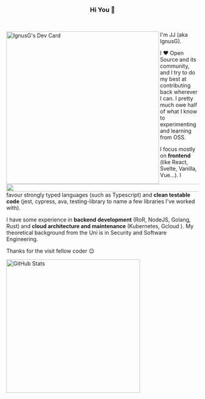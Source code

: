<div>
  <h3 align="center">Hi You 👋</h3>
  <br />
  <a href="https://app.daily.dev/IgnusG">
    <p>
      <!-- If you like reading dev news and find this card cool, here's a link that tells you more :) https://changelog.daily.dev/devcard-201281 -->
      <img align="left" src="https://api.daily.dev/devcards/4a221d409db840ed9618499dbb540e11.png?r=wfb" width="400" alt="IgnusG's Dev Card" />
    </p>
  </a>
</div>

<!-- Just a blank png as an aligned spacer for mobile screens -->
<a href="#"><img align="left" height="20" width="10000" src="https://upload.wikimedia.org/wikipedia/commons/4/48/BLANK_ICON.png" /></a>

I'm JJ (aka IgnusG). <!-- Hello there sneaky source code viewer, enjoy the stay ;) --> 

I ❤ Open Source and its community, and I try to do my best at contributing back wherever I can. I pretty much owe half of what I know to experimenting and learning from OSS.

I focus mostly on <strong>frontend</strong> (like React, Svelte, Vanilla, Vue...). I favour strongly typed languages (such as Typescript<!-- Why are there so many libraries without types?! :( -->) and <strong>clean testable code</strong> (jest, cypress, ava, testing-library to name a few libraries I've worked with). 
  
I have some experience in <strong>backend development</strong> (RoR, NodeJS, Golang, Rust) and <strong>cloud architecture and maintenance</strong> (Kubernetes, Gcloud <!-- And Azure, but since my last login attempt I'm still waiting for my OTP Email. 2 years and counting... -->). My theoretical background from the Uni is in Security and Software Engineering. 
  
Thanks for the visit fellow coder 😉 <!-- If you've made it this far, here is a cookie for you 🍪 --> 

<a href="https://github.com/IgnusG"><img alt="GitHub Stats" align="center" src="https://github-readme-stats.vercel.app/api?username=ignusg&show_icons=true&hide_title=true&count_private=true&text_color=ffffff&bg_color=0d1217&icon_color=2a6eca&border_color=919496&border_radius=25" width="350" /></a>
<!-- Courtesy of Anurag Hazra https://github.com/anuraghazra/github-readme-stats -->
